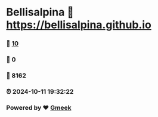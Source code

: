 # Bellisalpina :link: https://bellisalpina.github.io 
### :page_facing_up: [10](https://bellisalpina.github.io/tag.html) 
### :speech_balloon: 0 
### :hibiscus: 8162 
### :alarm_clock: 2024-10-11 19:32:22 
### Powered by :heart: [Gmeek](https://github.com/Meekdai/Gmeek)
